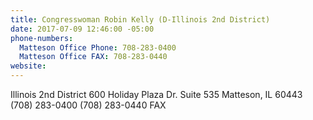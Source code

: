 ```yaml
---
title: Congresswoman Robin Kelly (D-Illinois 2nd District)
date: 2017-07-09 12:46:00 -05:00
phone-numbers:
  Matteson Office Phone: 708-283-0400
  Matteson Office FAX: 708-283-0440
website: 
---
```


Illinois 2nd District
600 Holiday Plaza Dr. Suite 535
Matteson, IL  60443
(708) 283-0400
(708) 283-0440 FAX